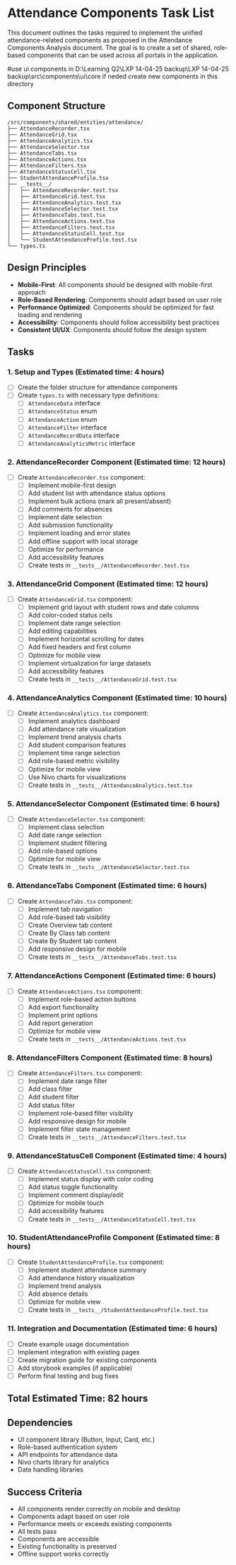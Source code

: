 # Attendance Components Task List

This document outlines the tasks required to implement the unified attendance-related components as proposed in the Attendance Components Analysis document. The goal is to create a set of shared, role-based components that can be used across all portals in the application.

#use ui components in D:\Learning Q2\LXP 14-04-25 backup\LXP 14-04-25 backup\src\components\ui\core if neded create new components in this directory

## Component Structure

```
/src/components/shared/entities/attendance/
├── AttendanceRecorder.tsx
├── AttendanceGrid.tsx
├── AttendanceAnalytics.tsx
├── AttendanceSelector.tsx
├── AttendanceTabs.tsx
├── AttendanceActions.tsx
├── AttendanceFilters.tsx
├── AttendanceStatusCell.tsx
├── StudentAttendanceProfile.tsx
├── __tests__/
│   ├── AttendanceRecorder.test.tsx
│   ├── AttendanceGrid.test.tsx
│   ├── AttendanceAnalytics.test.tsx
│   ├── AttendanceSelector.test.tsx
│   ├── AttendanceTabs.test.tsx
│   ├── AttendanceActions.test.tsx
│   ├── AttendanceFilters.test.tsx
│   ├── AttendanceStatusCell.test.tsx
│   └── StudentAttendanceProfile.test.tsx
└── types.ts
```

## Design Principles

- **Mobile-First**: All components should be designed with mobile-first approach
- **Role-Based Rendering**: Components should adapt based on user role
- **Performance Optimized**: Components should be optimized for fast loading and rendering
- **Accessibility**: Components should follow accessibility best practices
- **Consistent UI/UX**: Components should follow the design system

## Tasks

### 1. Setup and Types (Estimated time: 4 hours)

- [ ] Create the folder structure for attendance components
- [ ] Create `types.ts` with necessary type definitions:
  - [ ] `AttendanceData` interface
  - [ ] `AttendanceStatus` enum
  - [ ] `AttendanceAction` enum
  - [ ] `AttendanceFilter` interface
  - [ ] `AttendanceRecordData` interface
  - [ ] `AttendanceAnalyticsMetric` interface

### 2. AttendanceRecorder Component (Estimated time: 12 hours)

- [ ] Create `AttendanceRecorder.tsx` component:
  - [ ] Implement mobile-first design
  - [ ] Add student list with attendance status options
  - [ ] Implement bulk actions (mark all present/absent)
  - [ ] Add comments for absences
  - [ ] Implement date selection
  - [ ] Add submission functionality
  - [ ] Implement loading and error states
  - [ ] Add offline support with local storage
  - [ ] Optimize for performance
  - [ ] Add accessibility features
  - [ ] Create tests in `__tests__/AttendanceRecorder.test.tsx`

### 3. AttendanceGrid Component (Estimated time: 12 hours)

- [ ] Create `AttendanceGrid.tsx` component:
  - [ ] Implement grid layout with student rows and date columns
  - [ ] Add color-coded status cells
  - [ ] Implement date range selection
  - [ ] Add editing capabilities
  - [ ] Implement horizontal scrolling for dates
  - [ ] Add fixed headers and first column
  - [ ] Optimize for mobile view
  - [ ] Implement virtualization for large datasets
  - [ ] Add accessibility features
  - [ ] Create tests in `__tests__/AttendanceGrid.test.tsx`

### 4. AttendanceAnalytics Component (Estimated time: 10 hours)

- [ ] Create `AttendanceAnalytics.tsx` component:
  - [ ] Implement analytics dashboard
  - [ ] Add attendance rate visualization
  - [ ] Implement trend analysis charts
  - [ ] Add student comparison features
  - [ ] Implement time range selection
  - [ ] Add role-based metric visibility
  - [ ] Optimize for mobile view
  - [ ] Use Nivo charts for visualizations
  - [ ] Create tests in `__tests__/AttendanceAnalytics.test.tsx`

### 5. AttendanceSelector Component (Estimated time: 6 hours)

- [ ] Create `AttendanceSelector.tsx` component:
  - [ ] Implement class selection
  - [ ] Add date range selection
  - [ ] Implement student filtering
  - [ ] Add role-based options
  - [ ] Optimize for mobile view
  - [ ] Create tests in `__tests__/AttendanceSelector.test.tsx`

### 6. AttendanceTabs Component (Estimated time: 6 hours)

- [ ] Create `AttendanceTabs.tsx` component:
  - [ ] Implement tab navigation
  - [ ] Add role-based tab visibility
  - [ ] Create Overview tab content
  - [ ] Create By Class tab content
  - [ ] Create By Student tab content
  - [ ] Add responsive design for mobile
  - [ ] Create tests in `__tests__/AttendanceTabs.test.tsx`

### 7. AttendanceActions Component (Estimated time: 6 hours)

- [ ] Create `AttendanceActions.tsx` component:
  - [ ] Implement role-based action buttons
  - [ ] Add export functionality
  - [ ] Implement print options
  - [ ] Add report generation
  - [ ] Optimize for mobile view
  - [ ] Create tests in `__tests__/AttendanceActions.test.tsx`

### 8. AttendanceFilters Component (Estimated time: 8 hours)

- [ ] Create `AttendanceFilters.tsx` component:
  - [ ] Implement date range filter
  - [ ] Add class filter
  - [ ] Add student filter
  - [ ] Add status filter
  - [ ] Implement role-based filter visibility
  - [ ] Add responsive design for mobile
  - [ ] Implement filter state management
  - [ ] Create tests in `__tests__/AttendanceFilters.test.tsx`

### 9. AttendanceStatusCell Component (Estimated time: 4 hours)

- [ ] Create `AttendanceStatusCell.tsx` component:
  - [ ] Implement status display with color coding
  - [ ] Add status toggle functionality
  - [ ] Implement comment display/edit
  - [ ] Optimize for mobile touch
  - [ ] Add accessibility features
  - [ ] Create tests in `__tests__/AttendanceStatusCell.test.tsx`

### 10. StudentAttendanceProfile Component (Estimated time: 8 hours)

- [ ] Create `StudentAttendanceProfile.tsx` component:
  - [ ] Implement student attendance summary
  - [ ] Add attendance history visualization
  - [ ] Implement trend analysis
  - [ ] Add absence details
  - [ ] Optimize for mobile view
  - [ ] Create tests in `__tests__/StudentAttendanceProfile.test.tsx`

### 11. Integration and Documentation (Estimated time: 6 hours)

- [ ] Create example usage documentation
- [ ] Implement integration with existing pages
- [ ] Create migration guide for existing components
- [ ] Add storybook examples (if applicable)
- [ ] Perform final testing and bug fixes

## Total Estimated Time: 82 hours

## Dependencies

- UI component library (Button, Input, Card, etc.)
- Role-based authentication system
- API endpoints for attendance data
- Nivo charts library for analytics
- Date handling libraries

## Success Criteria

- All components render correctly on mobile and desktop
- Components adapt based on user role
- Performance meets or exceeds existing components
- All tests pass
- Components are accessible
- Existing functionality is preserved
- Offline support works correctly
